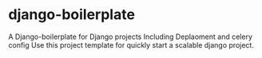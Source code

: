 # django-boilerplate
A Django-boilerplate for Django projects Including Deplaoment and celery config
Use this project template for quickly start a scalable django project.

